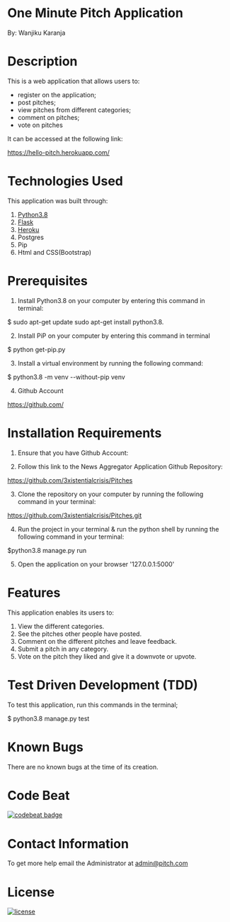 # One Minute Pitch Application 

By: Wanjiku Karanja

# Description 
This is a web application that allows users to:
- register on the application;
- post pitches;
- view pitches from different categories;
- comment on pitches;
- vote on pitches

It can be accessed at the following link:

https://hello-pitch.herokuapp.com/

# Technologies Used
This application was built through:
1. [Python3.8](https://www.python.org/)
2. [Flask](http://flask.pocoo.org/)
3. [Heroku](https://heroku.com)
4. Postgres
5. Pip
6. Html and CSS(Bootstrap)

# Prerequisites
1. Install Python3.8 on your computer by entering this command in terminal:

$ sudo apt-get update sudo apt-get install python3.8.

2. Install PiP on your computer by entering this command in terminal

$ python get-pip.py

3. Install a virtual environment by running the following command:

$ python3.8 -m venv --without-pip venv

4. Github Account

https://github.com/

# Installation Requirements
1. Ensure that you have Github Account:

2. Follow this link to the News Aggregator Application Github Repository:

https://github.com/3xistentialcrisis/Pitches


3. Clone the repository on your computer by running the following command in your terminal:

https://github.com/3xistentialcrisis/Pitches.git

4. Run the project in your terminal & run the python shell by running the following command in your terminal:

$python3.8 manage.py run

5. Open the application on your browser '127.0.0.1:5000'


# Features
This application enables its users to:

1. View the different categories.
2. See the pitches other people have posted.
3. Comment on the different pitches and leave feedback.
4. Submit a pitch in any category.
5. Vote on the pitch they liked and give it a downvote or upvote.

# Test Driven Development (TDD)
To test this application, run this commands in the terminal;

$ python3.8 manage.py test

# Known Bugs
There are no known bugs at the time of its creation.

# Code Beat
[![codebeat badge](https://codebeat.co/badges/61881488-2da3-4522-be01-0226f8d1a6c6)](https://codebeat.co/projects/github-com-3xistentialcrisis-pitches-master)

# Contact Information 
To get more help email the Administrator at admin@pitch.com

# License
[![license](https://img.shields.io/github/license/DAVFoundation/captain-n3m0.svg?style=flat-square)](https://github.com/3xistentialcrisis/Pitches/blob/master/LICENSE)

